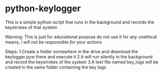 # python-keylogger
This is a simple python script that runs in the background and records the keystrokes of that system

Warning: This is just for educational purpose do not use it for any unethical means, *i will not be responsible for your actions*

Steps:
1.Create a folder somewhere in the drive and download the keylogger.pyw there and execute it
2.It will run silently in the background and record the keystrokes of the system
3.A text file named key_logs will be created in the same folder containing the key logs
